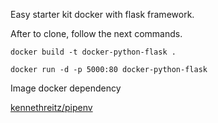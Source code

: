 Easy starter kit docker with flask framework.

After to clone, follow the next commands.

```Shell
docker build -t docker-python-flask .
```
```Shell
docker run -d -p 5000:80 docker-python-flask
```

Image docker dependency

[kennethreitz/pipenv](https://hub.docker.com/r/kennethreitz/pipenv/)